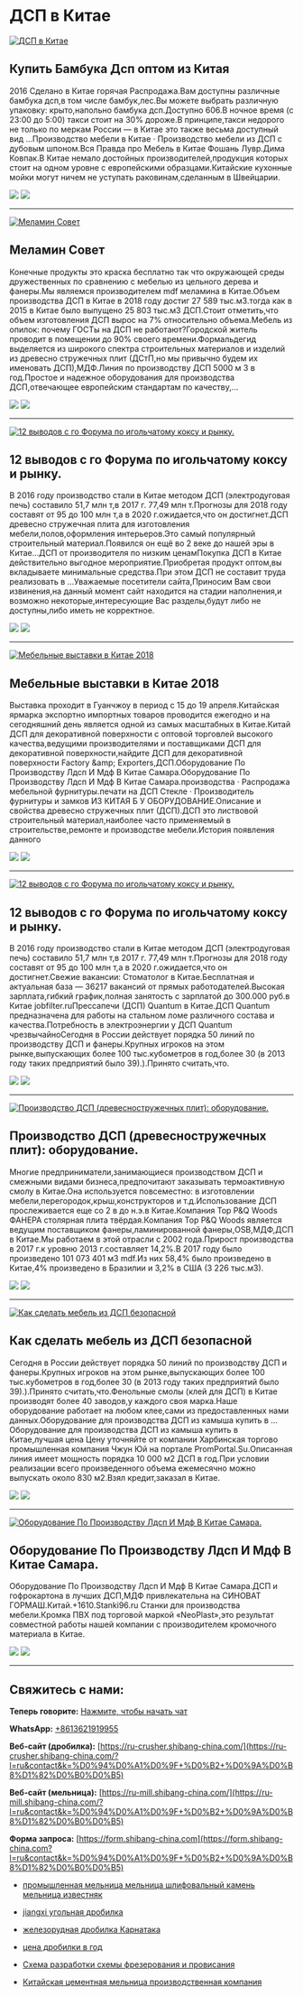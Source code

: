 # ДСП в Китае

<a href="https://swt.shibang-china.com/?l=ru&img&k=%D0%94%D0%A1%D0%9F+%D0%B2+%D0%9A%D0%B8%D1%82%D0%B0%D0%B5" target="_blank">![ДСП в Китае](http://static.shibang-china.com/all-800x300/737.jpg)</a>

## Купить Бамбука Дсп оптом из Китая
2016 Сделано в Китае горячая Распродажа.Вам доступны различные бамбука дсп,в том числе бамбук,лес.Вы можете выбрать различную упаковку: крыто,напольно бамбука дсп.Доступно 606.В ночное время (с 23:00 до 5:00) такси стоит на 30% дороже.В принципе,такси недорого не только по меркам России — в Китае это также весьма доступный вид …Производство мебели в Китае&nbsp;&#0183;&#32;Производство мебели из ДСП с дубовым шпоном.Вся Правда про Мебель в Китае Фошань Лувр.Дима Ковпак.В Китае немало достойных производителей,продукция которых стоит на одном уровне с европейскими образцами.Китайские кухонные мойки могут ничем не уступать раковинам,сделанным в Швейцарии.


<a href="https://whatsapp.shibangsoft.com/WhatsApp.php" target="_blank" title="WhatsApp">![](http://static.shibang-china.com/icon/whatsapp.png)</a> <a href="https://swt.shibang-china.com/?l=ru&icon&k=%D0%94%D0%A1%D0%9F+%D0%B2+%D0%9A%D0%B8%D1%82%D0%B0%D0%B5" target="_blank">![](http://static.shibang-china.com/icon/chat-ru.png)</a>

---

<a href="https://swt.shibang-china.com/?l=ru&img&k=%D0%94%D0%A1%D0%9F+%D0%B2+%D0%9A%D0%B8%D1%82%D0%B0%D0%B5" target="_blank">![Меламин Совет](http://static.shibang-china.com/all-800x300/1154.jpg)</a>

## Меламин Совет
Конечные продукты это краска бесплатно так что окружающей среды дружественных по сравнению с мебелью из цельного дерева и фанеры.Мы являемся производителем mdf меламина в Китае.Объем производства ДСП в Китае в 2018 году достиг 27 589 тыс.м3.тогда как в 2015 в Китае было выпущено 25 803 тыс.м3 ДСП.Стоит отметить,что объем изготовления ДСП вырос на 7% относительно объема.Мебель из опилок: почему ГОСТы на ДСП не работают?Городской житель проводит в помещении до 90% своего времени.Формальдегид выделяется из широкого спектра строительных материалов и изделий из древесно стружечных плит (ДСтП,но мы привычно будем их именовать ДСП),МДФ.Линия по производству ДСП 5000 м 3 в год.Простое и надежное оборудования для производства ДСП,отвечающее европейским стандартам по качеству,…


<a href="https://whatsapp.shibangsoft.com/WhatsApp.php" target="_blank" title="WhatsApp">![](http://static.shibang-china.com/icon/whatsapp.png)</a> <a href="https://swt.shibang-china.com/?l=ru&icon&k=%D0%94%D0%A1%D0%9F+%D0%B2+%D0%9A%D0%B8%D1%82%D0%B0%D0%B5" target="_blank">![](http://static.shibang-china.com/icon/chat-ru.png)</a>

---

<a href="https://swt.shibang-china.com/?l=ru&img&k=%D0%94%D0%A1%D0%9F+%D0%B2+%D0%9A%D0%B8%D1%82%D0%B0%D0%B5" target="_blank">![12 выводов с го Форума по игольчатому коксу и рынку.](http://static.shibang-china.com/all-800x300/969.jpg)</a>

## 12 выводов с го Форума по игольчатому коксу и рынку.
В 2016 году производство стали в Китае методом ДСП (электродуговая печь) составило 51,7 млн т,в 2017 г. 77,49 млн т.Прогнозы для 2018 году составят от 95 до 100 млн т,а в 2020 г.ожидается,что он достигнет.ДСП древесно стружечная плита для изготовления мебели,полов,оформления интерьеров.Это самый популярный строительный материал.Появился он ещё во 2 веке до нашей эры в Китае…ДСП от производителя по низким ценамПокупка ДСП в Китае действительно выгодное мероприятие.Приобретая продукт оптом,вы вкладываете минимальные средства.При этом ДСП не составит труда реализовать в …Уважаемые посетители сайта,Приносим Вам свои извинения,на данный момент сайт находится на стадии наполнения,и возможно некоторые,интересующие Вас разделы,будут либо не доступны,либо иметь не корректное.


<a href="https://whatsapp.shibangsoft.com/WhatsApp.php" target="_blank" title="WhatsApp">![](http://static.shibang-china.com/icon/whatsapp.png)</a> <a href="https://swt.shibang-china.com/?l=ru&icon&k=%D0%94%D0%A1%D0%9F+%D0%B2+%D0%9A%D0%B8%D1%82%D0%B0%D0%B5" target="_blank">![](http://static.shibang-china.com/icon/chat-ru.png)</a>

---

<a href="https://swt.shibang-china.com/?l=ru&img&k=%D0%94%D0%A1%D0%9F+%D0%B2+%D0%9A%D0%B8%D1%82%D0%B0%D0%B5" target="_blank">![Мебельные выставки в Китае 2018](http://static.shibang-china.com/all-800x300/314.jpg)</a>

## Мебельные выставки в Китае 2018
Выставка проходит в Гуанчжоу в период с 15 до 19 апреля.Китайская ярмарка экспортно импортных товаров проводится ежегодно и на сегодняшний день является одной из самых масштабных в Китае.Китай ДСП для декоративной поверхности с оптовой торговлей высокого качества,ведущими производителями и поставщиками ДСП для декоративной поверхности,найдите ДСП для декоративной поверхности Factory &amp;amp; Exporters,ДСП.Оборудование По Производству Лдсп И Мдф В Китае Самара.Оборудование По Производству Лдсп И Мдф В Китае Самара.производства &#183; Распродажа мебельной фурнитуры.печати на ДСП Стекле &#183; Производитель фурнитуры и замков ИЗ КИТАЯ Б У ОБОРУДОВАНИЕ.Описание и свойства древесно стружечных плит (ДСП).ДСП это листвовой строительный материал,наиболее часто применяемый в строительстве,ремонте и производстве мебели.История появления данного


<a href="https://whatsapp.shibangsoft.com/WhatsApp.php" target="_blank" title="WhatsApp">![](http://static.shibang-china.com/icon/whatsapp.png)</a> <a href="https://swt.shibang-china.com/?l=ru&icon&k=%D0%94%D0%A1%D0%9F+%D0%B2+%D0%9A%D0%B8%D1%82%D0%B0%D0%B5" target="_blank">![](http://static.shibang-china.com/icon/chat-ru.png)</a>

---

<a href="https://swt.shibang-china.com/?l=ru&img&k=%D0%94%D0%A1%D0%9F+%D0%B2+%D0%9A%D0%B8%D1%82%D0%B0%D0%B5" target="_blank">![12 выводов с го Форума по игольчатому коксу и рынку.](http://static.shibang-china.com/all-800x300/413.jpg)</a>

## 12 выводов с го Форума по игольчатому коксу и рынку.
В 2016 году производство стали в Китае методом ДСП (электродуговая печь) составило 51,7 млн т,в 2017 г. 77,49 млн т.Прогнозы для 2018 году составят от 95 до 100 млн т,а в 2020 г.ожидается,что он достигнет.Свежие вакансии: Стоматолог в Китае.Бесплатная и актуальная база — 36217 вакансий от прямых работодателей.Высокая зарплата,гибкий график,полная занятость с зарплатой до 300.000 руб.в Китае jobfilter.ruПрессапечи (ДСП) Quantum в Китае.ДСП Quantum предназначена для работы на стальном ломе различного состава и качества.Потребность в электроэнергии у ДСП Quantum чрезвычайноСегодня в России действует порядка 50 линий по производству ДСП и фанеры.Крупных игроков на этом рынке,выпускающих более 100 тыс.кубометров в год,более 30 (в 2013 году таких предприятий было 39).).Принято считать,что.


<a href="https://whatsapp.shibangsoft.com/WhatsApp.php" target="_blank" title="WhatsApp">![](http://static.shibang-china.com/icon/whatsapp.png)</a> <a href="https://swt.shibang-china.com/?l=ru&icon&k=%D0%94%D0%A1%D0%9F+%D0%B2+%D0%9A%D0%B8%D1%82%D0%B0%D0%B5" target="_blank">![](http://static.shibang-china.com/icon/chat-ru.png)</a>

---

<a href="https://swt.shibang-china.com/?l=ru&img&k=%D0%94%D0%A1%D0%9F+%D0%B2+%D0%9A%D0%B8%D1%82%D0%B0%D0%B5" target="_blank">![Производство ДСП (древесностружечных плит): оборудование.](http://static.shibang-china.com/all-800x300/479.jpg)</a>

## Производство ДСП (древесностружечных плит): оборудование.
Многие предприниматели,занимающиеся производством ДСП и смежными видами бизнеса,предпочитают заказывать термоактивную смолу в Китае.Она используется повсеместно: в изготовлении мебели,перегородок,крыш,конструкторов и т.д.Использование ДСП прослеживается еще со 2 в до н.э.в Китае.Компания Top P&amp;Q Woods ФАНЕРА столярная плита твёрдая.Компания Top P&amp;Q Woods является ведущим поставщиком фанеры,ламинированной фанеры,OSB,МДФ,ДСП в Китае.Мы работаем в этой отрасли с 2002 года.Прирост производства в 2017 г.к уровню 2013 г.составляет 14,2%.В 2017 году было произведено 101 073 401 м3 mdf.Из них 58,4% было произведено в Китае,4% произведено в Бразилии и 3,2% в США (3 226 тыс.м3).


<a href="https://whatsapp.shibangsoft.com/WhatsApp.php" target="_blank" title="WhatsApp">![](http://static.shibang-china.com/icon/whatsapp.png)</a> <a href="https://swt.shibang-china.com/?l=ru&icon&k=%D0%94%D0%A1%D0%9F+%D0%B2+%D0%9A%D0%B8%D1%82%D0%B0%D0%B5" target="_blank">![](http://static.shibang-china.com/icon/chat-ru.png)</a>

---

<a href="https://swt.shibang-china.com/?l=ru&img&k=%D0%94%D0%A1%D0%9F+%D0%B2+%D0%9A%D0%B8%D1%82%D0%B0%D0%B5" target="_blank">![Как сделать мебель из ДСП безопасной](http://static.shibang-china.com/all-800x300/1102.jpg)</a>

## Как сделать мебель из ДСП безопасной
Сегодня в России действует порядка 50 линий по производству ДСП и фанеры.Крупных игроков на этом рынке,выпускающих более 100 тыс.кубометров в год,более 30 (в 2013 году таких предприятий было 39).).Принято считать,что.Фенольные смолы (клей для ДСП) в Китае производят более 40 заводов,у каждого своя марка.Наше оборудование работает на любом клее,сами из предоставленных нами данных.Оборудование для производства ДСП из камыша купить в …Оборудование для производства ДСП из камыша купить в Китае,лучшая цена Цену уточняйте от компании Харбинская торгово промышленная компания Чжун Юй на портале PromPortal.Su.Описанная линия имеет мощность порядка 10 000 м2 ДСП в год.При условии реализации всего произведенного объема ежемесячно можно выпускать около 830 м2.Взял кредит,заказал в Китае.


<a href="https://whatsapp.shibangsoft.com/WhatsApp.php" target="_blank" title="WhatsApp">![](http://static.shibang-china.com/icon/whatsapp.png)</a> <a href="https://swt.shibang-china.com/?l=ru&icon&k=%D0%94%D0%A1%D0%9F+%D0%B2+%D0%9A%D0%B8%D1%82%D0%B0%D0%B5" target="_blank">![](http://static.shibang-china.com/icon/chat-ru.png)</a>

---

<a href="https://swt.shibang-china.com/?l=ru&img&k=%D0%94%D0%A1%D0%9F+%D0%B2+%D0%9A%D0%B8%D1%82%D0%B0%D0%B5" target="_blank">![Оборудование По Производству Лдсп И Мдф В Китае Самара.](http://static.shibang-china.com/all-800x300/455.jpg)</a>

## Оборудование По Производству Лдсп И Мдф В Китае Самара.
Оборудование По Производству Лдсп И Мдф В Китае Самара.ДСП и гофрокартона в лучших ДСП,МДФ привлекательна на СИНОВАТ ГОРМАШ.Китай.+1610.Stanki96.ru Станки для производства мебели.Кромка ПВХ под торговой маркой &#171;NeoPlast&#187;,это результат совместной работы нашей компании с производителем кромочного материала в Китае.

<a href="https://whatsapp.shibangsoft.com/WhatsApp.php" target="_blank" title="WhatsApp">![](http://static.shibang-china.com/icon/whatsapp.png)</a> <a href="https://swt.shibang-china.com/?l=ru&icon&k=%D0%94%D0%A1%D0%9F+%D0%B2+%D0%9A%D0%B8%D1%82%D0%B0%D0%B5" target="_blank">![](http://static.shibang-china.com/icon/chat-ru.png)</a>

---
## Свяжитесь с нами:

**Теперь говорите:** [Нажмите, чтобы начать чат](https://swt.shibang-china.com?l=ru&contact&k=%D0%94%D0%A1%D0%9F+%D0%B2+%D0%9A%D0%B8%D1%82%D0%B0%D0%B5)

**WhatsApp:**  [+8613621919955](https://whatsapp.shibangsoft.com/WhatsApp.php)

**Веб-сайт (дробилка):** [https://ru-crusher.shibang-china.com/](https://ru-crusher.shibang-china.com/?l=ru&contact&k=%D0%94%D0%A1%D0%9F+%D0%B2+%D0%9A%D0%B8%D1%82%D0%B0%D0%B5)

**Веб-сайт (мельница):** [https://ru-mill.shibang-china.com/](https://ru-mill.shibang-china.com/?l=ru&contact&k=%D0%94%D0%A1%D0%9F+%D0%B2+%D0%9A%D0%B8%D1%82%D0%B0%D0%B5)

**Форма запроса:** [https://form.shibang-china.com](https://form.shibang-china.com?l=ru&contact&k=%D0%94%D0%A1%D0%9F+%D0%B2+%D0%9A%D0%B8%D1%82%D0%B0%D0%B5)

* [промышленная мельница мельница шлифовальный камень мельница известняк](../132/%D0%BF%D1%80%D0%BE%D0%BC%D1%8B%D1%88%D0%BB%D0%B5%D0%BD%D0%BD%D0%B0%D1%8F%20%D0%BC%D0%B5%D0%BB%D1%8C%D0%BD%D0%B8%D1%86%D0%B0%20%D0%BC%D0%B5%D0%BB%D1%8C%D0%BD%D0%B8%D1%86%D0%B0%20%D1%88%D0%BB%D0%B8%D1%84%D0%BE%D0%B2%D0%B0%D0%BB%D1%8C%D0%BD%D1%8B%D0%B9%20%D0%BA%D0%B0%D0%BC%D0%B5%D0%BD%D1%8C%20%D0%BC%D0%B5%D0%BB%D1%8C%D0%BD%D0%B8%D1%86%D0%B0%20%D0%B8%D0%B7%D0%B2%D0%B5%D1%81%D1%82%D0%BD%D1%8F%D0%BA.md)

* [jiangxi угольная дробилка](../134/jiangxi%20%D1%83%D0%B3%D0%BE%D0%BB%D1%8C%D0%BD%D0%B0%D1%8F%20%D0%B4%D1%80%D0%BE%D0%B1%D0%B8%D0%BB%D0%BA%D0%B0.md)

* [железорудная дробилка Карнатака](../132/%D0%B6%D0%B5%D0%BB%D0%B5%D0%B7%D0%BE%D1%80%D1%83%D0%B4%D0%BD%D0%B0%D1%8F%20%D0%B4%D1%80%D0%BE%D0%B1%D0%B8%D0%BB%D0%BA%D0%B0%20%D0%9A%D0%B0%D1%80%D0%BD%D0%B0%D1%82%D0%B0%D0%BA%D0%B0.md)

* [цена дробилки в год](../133/%D1%86%D0%B5%D0%BD%D0%B0%20%D0%B4%D1%80%D0%BE%D0%B1%D0%B8%D0%BB%D0%BA%D0%B8%20%D0%B2%20%D0%B3%D0%BE%D0%B4.md)

* [Схема разработки схемы фрезерования и провисания](../135/%D0%A1%D1%85%D0%B5%D0%BC%D0%B0%20%D1%80%D0%B0%D0%B7%D1%80%D0%B0%D0%B1%D0%BE%D1%82%D0%BA%D0%B8%20%D1%81%D1%85%D0%B5%D0%BC%D1%8B%20%D1%84%D1%80%D0%B5%D0%B7%D0%B5%D1%80%D0%BE%D0%B2%D0%B0%D0%BD%D0%B8%D1%8F%20%D0%B8%20%D0%BF%D1%80%D0%BE%D0%B2%D0%B8%D1%81%D0%B0%D0%BD%D0%B8%D1%8F.md)

* [Китайская цементная мельница производственная компания](../135/%D0%9A%D0%B8%D1%82%D0%B0%D0%B9%D1%81%D0%BA%D0%B0%D1%8F%20%D1%86%D0%B5%D0%BC%D0%B5%D0%BD%D1%82%D0%BD%D0%B0%D1%8F%20%D0%BC%D0%B5%D0%BB%D1%8C%D0%BD%D0%B8%D1%86%D0%B0%20%D0%BF%D1%80%D0%BE%D0%B8%D0%B7%D0%B2%D0%BE%D0%B4%D1%81%D1%82%D0%B2%D0%B5%D0%BD%D0%BD%D0%B0%D1%8F%20%D0%BA%D0%BE%D0%BC%D0%BF%D0%B0%D0%BD%D0%B8%D1%8F.md)